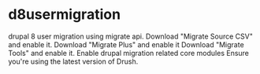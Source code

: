 # d8usermigration
drupal 8 user migration using migrate api.
Download "Migrate Source CSV" and enable it.
Download "Migrate Plus" and enable it
Download "Migrate Tools" and enable it.
Enable drupal migration related core modules
Ensure you're using the latest version of Drush.
